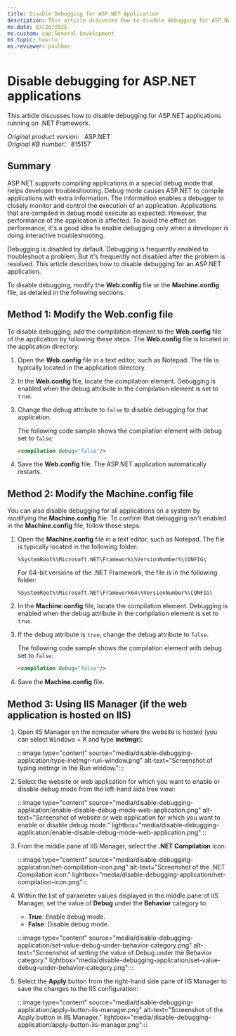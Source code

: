 ```yaml
---
title: Disable Debugging for ASP.NET Application
description: This article discusses how to disable debugging for ASP.NET applications.
ms.date: 03/26/2025
ms.custom: sap:General Development
ms.topic: how-to
ms.reviewer: paulboc
---
```

# Disable debugging for ASP.NET applications

This article discusses how to disable debugging for ASP.NET applications running on .NET Framework.

_Original product version:_ &nbsp; ASP.NET  
_Original KB number:_ &nbsp; 815157

## Summary

ASP.NET supports compiling applications in a special debug mode that helps developer troubleshooting. Debug mode causes ASP.NET to compile applications with extra information. The information enables a debugger to closely monitor and control the execution of an application. Applications that are compiled in debug mode execute as expected. However, the performance of the application is affected. To avoid the effect on performance, it's a good idea to enable debugging only when a developer is doing interactive troubleshooting.

Debugging is disabled by default. Debugging is frequently enabled to troubleshoot a problem. But it's frequently not disabled after the problem is resolved. This article describes how to disable debugging for an ASP.NET application.

To disable debugging, modify the **Web.config** file or the **Machine.config** file, as detailed in the following sections.

## Method 1: Modify the Web.config file

To disable debugging, add the compilation element to the **Web.config** file of the application by following these steps. The **Web.config** file is located in the application directory.

1. Open the **Web.config** file in a text editor, such as Notepad. The file is typically located in the application directory.
2. In the **Web.config** file, locate the compilation element. Debugging is enabled when the debug attribute in the compilation element is set to `true`.
3. Change the debug attribute to `false` to disable debugging for that application.

    The following code sample shows the compilation element with debug set to `false`:

    ```xml
    <compilation debug="false"/>
    ```

4. Save the **Web.config** file. The ASP.NET application automatically restarts.

## Method 2: Modify the Machine.config file

You can also disable debugging for all applications on a system by modifying the **Machine.config** file. To confirm that debugging isn't enabled in the **Machine.config** file, follow these steps:

1. Open the **Machine.config** file in a text editor, such as Notepad. The file is typically located in the following folder:  

   `%SystemRoot%\Microsoft.NET\Framework\%VersionNumber%\CONFIG\`

   For 64-bit versions of the .NET Framework, the file is in the following folder:

   `%SystemRoot%\Microsoft.NET\Framework64\%VersionNumber%\CONFIG\`

1. In the **Machine.config** file, locate the compilation element. Debugging is enabled when the debug attribute in the compilation element is set to `true`.
1. If the debug attribute is `true`, change the debug attribute to `false`.

   The following code sample shows the compilation element with debug set to `false`:

   ```xml
   <compilation debug="false"/>
   ```

1. Save the **Machine.config** file.

## Method 3: Using IIS Manager (if the web application is hosted on IIS)

1. Open IIS Manager on the computer where the website is hosted (you can select <kbd>Windows</kbd> + <kbd>R</kbd> and type **inetmgr**):

   :::image type="content" source="media/disable-debugging-application/type-inetmgr-run-window.png" alt-text="Screenshot of typing inetmgr in the Run window.":::

1. Select the website or web application for which you want to enable or disable debug mode from the left-hand side tree view:

   :::image type="content" source="media/disable-debugging-application/enable-disable-debug-mode-web-application.png" alt-text="Screenshot of website or web application for which you want to enable or disable debug mode." lightbox="media/disable-debugging-application/enable-disable-debug-mode-web-application.png":::

1. From the middle pane of IIS Manager, select the **.NET Compilation** icon:

   :::image type="content" source="media/disable-debugging-application/net-compilation-icon.png" alt-text="Screenshot of the .NET Compilation icon." lightbox="media/disable-debugging-application/net-compilation-icon.png":::

1. Within the list of parameter values displayed in the middle pane of IIS Manager, set the value of **Debug** under the **Behavior** category to:

   - **True**: Enable debug mode.
   - **False**: Disable debug mode.

   :::image type="content" source="media/disable-debugging-application/set-value-debug-under-behavior-category.png" alt-text="Screenshot of setting the value of Debug under the Behavior category." lightbox="media/disable-debugging-application/set-value-debug-under-behavior-category.png":::

1. Select the **Apply** button from the right-hand side pane of IIS Manager to save the changes to the IIS configuration:

   :::image type="content" source="media/disable-debugging-application/apply-button-iis-manager.png" alt-text="Screenshot of the Apply button in IIS Manager." lightbox="media/disable-debugging-application/apply-button-iis-manager.png":::
